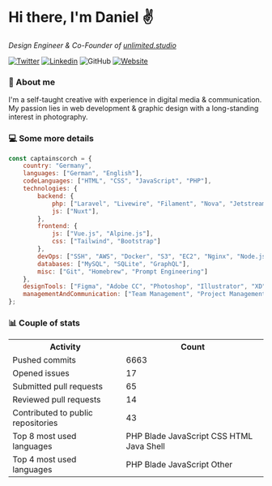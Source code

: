 # Hi there, I'm Daniel ✌️
<p><em>Design Engineer & Co-Founder of <a href="https://unlimited.studio">unlimited.studio</em></p>

[![Twitter](https://img.shields.io/twitter/follow/captainscorch?label=Follow)](https://x.com/intent/follow?screen_name=captainscorch)
[![Linkedin](https://img.shields.io/badge/Follow-blue?style=flat-square&logo=Linkedin&logoColor=white&link=https://www.linkedin.com/in/daniel-schmier-6a2557149/)](https://www.linkedin.com/in/daniel-schmier-6a2557149/)
![GitHub](https://img.shields.io/github/followers/captainscorch?label=Follow&style=social)
[![Website](https://img.shields.io/badge/Website-2ab193.svg?&style=flat-square&logo=Google-Chrome&logoColor=white&link=https://captainscor.ch)](https://captainscor.ch)

### 📃 About me
I'm a self-taught creative with experience in digital media & communication. My passion lies in web development & graphic design with a long-standing interest in photography.

### 💻 Some more details  
```javascript
const captainscorch = {
    country: "Germany",
    languages: ["German", "English"],
    codeLanguages: ["HTML", "CSS", "JavaScript", "PHP"],
    technologies: {
        backend: {
            php: ["Laravel", "Livewire", "Filament", "Nova", "Jetstream", "Cashier", "Spark"],
            js: ["Nuxt"],
        },
        frontend: {
            js: ["Vue.js", "Alpine.js"],
            css: ["Tailwind", "Bootstrap"]
        },
        devOps: ["SSH", "AWS", "Docker", "S3", "EC2", "Nginx", "Node.js", "Envoyer", "Forge"],
        databases: ["MySQL", "SQLite", "GraphQL"],
        misc: ["Git", "Homebrew", "Prompt Engineering"]
    },
    designTools: ["Figma", "Adobe CC", "Photoshop", "Illustrator", "XD", "After Effects", "Premiere Pro"],
    managementAndCommunication: ["Team Management", "Project Management", "Client Relations", "Financial and Administrative Oversight"]
};
```

### 📊 Couple of stats
<small>
<table>
  <tr>
    <th>Activity</th>
    <th>Count</th>
  </tr>
  <tr>
    <td>Pushed commits</td>
    <td>6663</td>
  </tr>
  <tr>
    <td>Opened issues</td>
    <td>17</td>
  </tr>
  <tr>
    <td>Submitted pull requests</td>
    <td>65</td>
  </tr>
  <tr>
    <td>Reviewed pull requests</td>
    <td>14</td>
  </tr>
  <tr>
    <td>Contributed to public repositories</td>
    <td>43</td>
  </tr>
  <tr>
    <td>Top 8 most used languages</td>
    <td> PHP  Blade  JavaScript  CSS  HTML  Java  Shell </td>
  </tr>
  <tr>
    <td>Top 4 most used languages</td>
    <td> PHP  Blade  JavaScript  Other </td>
  </tr>
</table>
</small>
